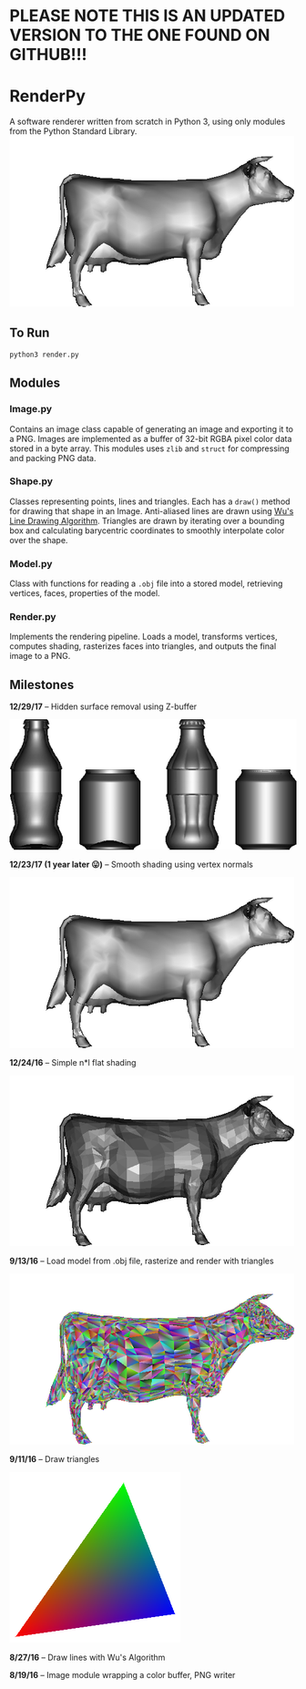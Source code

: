 

# PLEASE NOTE THIS IS AN UPDATED VERSION TO THE ONE FOUND ON GITHUB!!!

# RenderPy
A software renderer written from scratch in Python 3, using only modules from the Python Standard Library.
![cow](https://raw.githubusercontent.com/ecann/RenderPy/master/images/depthCow.png)

## To Run
```python 
python3 render.py
```
## Modules
### Image.py
Contains an image class capable of generating an image and exporting it to a PNG. Images are implemented as a buffer of 32-bit RGBA pixel color data stored in a byte array. This modules uses `zlib` and `struct` for compressing and packing PNG data. 

### Shape.py
Classes representing points, lines and triangles. Each has a `draw()` method for drawing that shape in an Image. Anti-aliased lines are drawn using [Wu's Line Drawing Algorithm](https://en.wikipedia.org/wiki/Xiaolin_Wu's_line_algorithm). Triangles are drawn by iterating over a bounding box and calculating barycentric coordinates to smoothly interpolate color over the shape.

### Model.py
Class with functions for reading a `.obj` file into a stored model, retrieving vertices, faces, properties of the model.

### Render.py
Implements the rendering pipeline. Loads a model, transforms vertices, computes shading, rasterizes faces into triangles, and outputs the final image to a PNG.

## Milestones
**12/29/17** – Hidden surface removal using Z-buffer

![cola](https://raw.githubusercontent.com/ecann/RenderPy/master/images/cola_depth_comparison.png)

**12/23/17 (1 year later 😛)** – Smooth shading using vertex normals

![cow](https://raw.githubusercontent.com/ecann/RenderPy/master/images/smoothcow.png)

**12/24/16** – Simple n\*l flat shading

![cow](https://raw.githubusercontent.com/ecann/RenderPy/master/images/cow.png)

**9/13/16** – Load model from .obj file, rasterize and render with triangles

![cow](https://raw.githubusercontent.com/ecann/RenderPy/master/images/discocow.png)

**9/11/16** – Draw triangles

![cow](https://raw.githubusercontent.com/ecann/RenderPy/master/images/triangle.png)

**8/27/16** – Draw lines with Wu's Algorithm

**8/19/16** – Image module wrapping a color buffer, PNG writer
